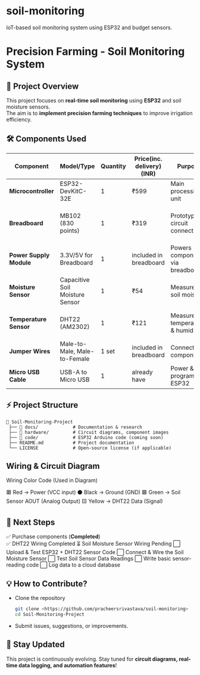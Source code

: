 # soil-monitoring
IoT-based soil monitoring system using ESP32 and budget sensors.
# Precision Farming - Soil Monitoring System  

## 📌 Project Overview  
This project focuses on **real-time soil monitoring** using **ESP32** and soil moisture sensors.  
The aim is to **implement precision farming techniques** to improve irrigation efficiency.  

## 🛠️ Components Used  
| **Component**           | **Model/Type**                 | **Quantity** | **Price(inc. delivery) (INR)** | **Purpose**                      | **Link** (if available) |
|-------------------------|--------------------------------|-------------|------------------------------------|----------------------------------|-------------------------|
| **Microcontroller**     | ESP32-DevKitC-32E             | 1           | ₹599                                | Main processing unit          | [https://punoscho.in/product/esp32-devkitc-32e/]
| **Breadboard**          | MB102 (830 points)            | 1           | ₹319                                | Prototyping circuit connections | [https://robu.in/product/mb102-830-points-solderless-prototype-breadboard-power-supply-module-140-jumper-wires-arduino-diy-starter-kit/] 
| **Power Supply Module** | 3.3V/5V for Breadboard        | 1           | included in breadboard              | Powers components via breadboard | [same as above] 
| **Moisture Sensor**     | Capacitive Soil Moisture Sensor | 1         | ₹54                                 | Measures soil moisture          | [https://robu.in/product/capacitive-soil-moisture-sensor-v2-0/] 
| **Temperature Sensor**  | DHT22 (AM2302)                | 1           | ₹121                                | Measures temperature & humidity | [https://robu.in/product/dht22-digital-temperature-humidity-sensor-temperature-humidity-module-am2302/k] 
| **Jumper Wires**        | Male-to-Male, Male-to-Female  | 1 set       | included in breadboard              | Connects components             | [same as breadboard] 
| **Micro USB Cable**     | USB-A to Micro USB            | 1           | already have                        | Power & programming ESP32       | [not bought] 


## ⚡ Project Structure  
```
📁 Soil-Monitoring-Project  
 ├── 📂 docs/             # Documentation & research  
 ├── 📂 hardware/         # Circuit diagrams, component images  
 ├── 📂 code/             # ESP32 Arduino code (coming soon)  
 ├── README.md           # Project documentation  
 └── LICENSE             # Open-source license (if applicable)  
```
## Wiring & Circuit Diagram

Wiring Color Code (Used in Diagram)

🟥 Red → Power (VCC input)
⚫ Black → Ground (GND)
🟩 Green → Soil Sensor AOUT (Analog Output)
🟨 Yellow → DHT22 Data (Signal)

## 🚀 Next Steps  
✅ Purchase components (**Completed**)  
✅ DHT22 Wiring Completed
⏳ Soil Moisture Sensor Wiring Pending
⬜️ Upload & Test ESP32 + DHT22 Sensor Code
⬜️ Connect & Wire the Soil Moisture Sensor
⬜️ Test Soil Sensor Data Readings
⬜️ Write basic sensor-reading code
⬜️ Log data to a cloud database 

## 💡 How to Contribute?  
- Clone the repository  
  ```bash
  git clone <https://github.com/pracheersrivastava/soil-monitoring>
  cd Soil-Monitoring-Project
  ```
- Submit issues, suggestions, or improvements.  

## 📢 Stay Updated  
This project is continuously evolving. Stay tuned for **circuit diagrams, real-time data logging, and automation features**!  
